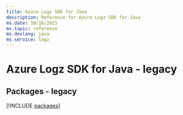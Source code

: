 ```yaml
---
title: Azure Logz SDK for Java
description: Reference for Azure Logz SDK for Java
ms.date: 10/16/2025
ms.topic: reference
ms.devlang: java
ms.service: logz
---
```

# Azure Logz SDK for Java - legacy
## Packages - legacy
[!INCLUDE [packages](logz-index.md)]